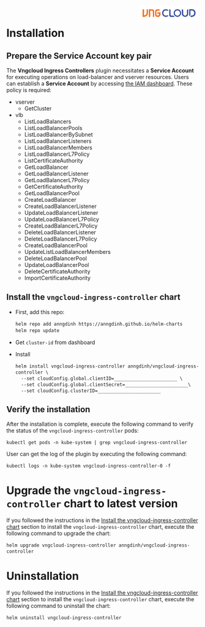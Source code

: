 <div style="float: right;"><img src="../../images/01.png" width="160px" /></div><br>

# Installation

## Prepare the Service Account key pair

The **Vngcloud Ingress Controllers** plugin necessitates a **Service Account** for executing operations on load-balancer and vserver resources. Users can establish a **Service Account** by accessing [the IAM dashboard](https://hcm-3.console.vngcloud.vn/iam/service-accounts). These policy is required:

* vserver
  * GetCluster
* vlb
  * ListLoadBalancers
  * ListLoadBalancerPools
  * ListLoadBalancerBySubnet
  * ListLoadBalancerListeners
  * ListLoadBalancerMembers
  * ListLoadBalancerL7Policy
  * ListCertificateAuthority
  * GetLoadBalancer
  * GetLoadBalancerListener
  * GetLoadBalancerL7Policy
  * GetCertificateAuthority
  * GetLoadBalancerPool
  * CreateLoadBalancer
  * CreateLoadBalancerListener
  * UpdateLoadBalancerListener
  * UpdateLoadBalancerL7Policy
  * CreateLoadBalancerL7Policy
  * DeleteLoadBalancerListener
  * DeleteLoadBalancerL7Policy
  * CreateLoadBalancerPool
  * UpdateListLoadBalancerMembers
  * DeleteLoadBalancerPool
  * UpdateLoadBalancerPool
  * DeleteCertificateAuthority
  * ImportCertificateAuthority

## Install the `vngcloud-ingress-controller` chart

* First, add this repo:

  ```bash
  helm repo add anngdinh https://anngdinh.github.io/helm-charts
  helm repo update
  ```

* Get `cluster-id` from dashboard

* Install

  ```bash=
  helm install vngcloud-ingress-controller anngdinh/vngcloud-ingress-controller \
    --set cloudConfig.global.clientID=_______________________ \
    --set cloudConfig.global.clientSecret=_______________________\
    --set cloudConfig.clusterID=_______________________
  ```

## Verify the installation

After the installation is complete, execute the following command to verify the status of the `vngcloud-ingress-controller` pods:

```bash=
kubectl get pods -n kube-system | grep vngcloud-ingress-controller
```

User can get the log of the plugin by executing the following command:

```bash=
kubectl logs -n kube-system vngcloud-ingress-controller-0 -f
```

# Upgrade the `vngcloud-ingress-controller` chart to latest version

If you followed the instructions in the [Install the vngcloud-ingress-controller chart](#install-the-vngcloud-ingress-controller-chart) section to install the `vngcloud-ingress-controller` chart, execute the following command to upgrade the chart:

```bash=
helm upgrade vngcloud-ingress-controller anngdinh/vngcloud-ingress-controller
```

# Uninstallation

If you followed the instructions in the [Install the vngcloud-ingress-controller chart](#install-the-vngcloud-ingress-controller-chart) section to install the `vngcloud-ingress-controller` chart, execute the following command to uninstall the chart:

```bash=
helm uninstall vngcloud-ingress-controller
```
